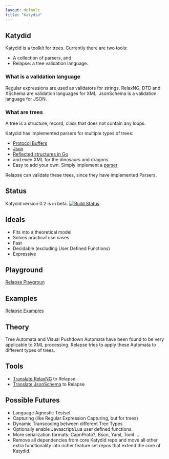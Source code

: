 ```yaml
---
layout: default
title: "Katydid"
---
```


## Katydid

Katydid is a toolkit for trees.
Currently there are two tools:

  * A collection of parsers, and
  * Relapse: a tree validation language.

### What is a validation language
Regular expressions are used as validators for strings.
RelaxNG, DTD and XSchema are validation languages for XML.
JsonSchema is a validation language for JSON.

### What are trees
A tree is a structure, record, class that does not contain any loops.

Katydid has implemented parsers for multiple types of trees:

  * [Protocol Buffers](https://developers.google.com/protocol-buffers/)
  * [Json](http://json.org/)
  * [Reflected structures in Go](http://golang.org/pkg/reflect)
  * and even XML for the dinosaurs and dragons.
  * Easy to add your own. Simply implement a [parser](http://katydid.github.io/dev/parsers)

Relapse can validate these trees, since they have implemented Parsers.

## Status
Katydid version 0.2 is in beta.
[![Build Status](https://drone.io/github.com/katydid/katydid/status.png)](https://drone.io/github.com/katydid/katydid/latest)

## Ideals

  * Fits into a theoretical model
  * Solves practical use cases
  * Fast
  * Decidable (excluding User Defined Functions)
  * Expressive

## Playground

[Relapse Playgroun](http://katydid.github.io/play)

## Examples

[Relapse Examples](http://katydid.github.io/doc/examples)

## Theory

Tree Automata and Visual Pushdown Automata have been found to be very applicable to XML processing.
Relapse tries to apply these Automata to different types of trees.

## Tools

  * [Translate RelaxNG](https://github.com/katydid/relaxng) to Relapse
  * [Translate JsonSchema](https://github.com/katydid/jsonschema) to Relapse

## Possible Futures

  * Language Agnostic Testset
  * Capturing (like Regular Expression Capturing, but for trees)
  * Dynamic Transcoding between different Tree Types
  * Optionally enable Javascript/Lua user defined functions.
  * More serialization formats: CapnProto?, Bson, Yaml, Toml ...
  * Remove all dependencies from core Katydid repo and move all other extra functionality into richer feature set repos that extend the core of Katydid.
